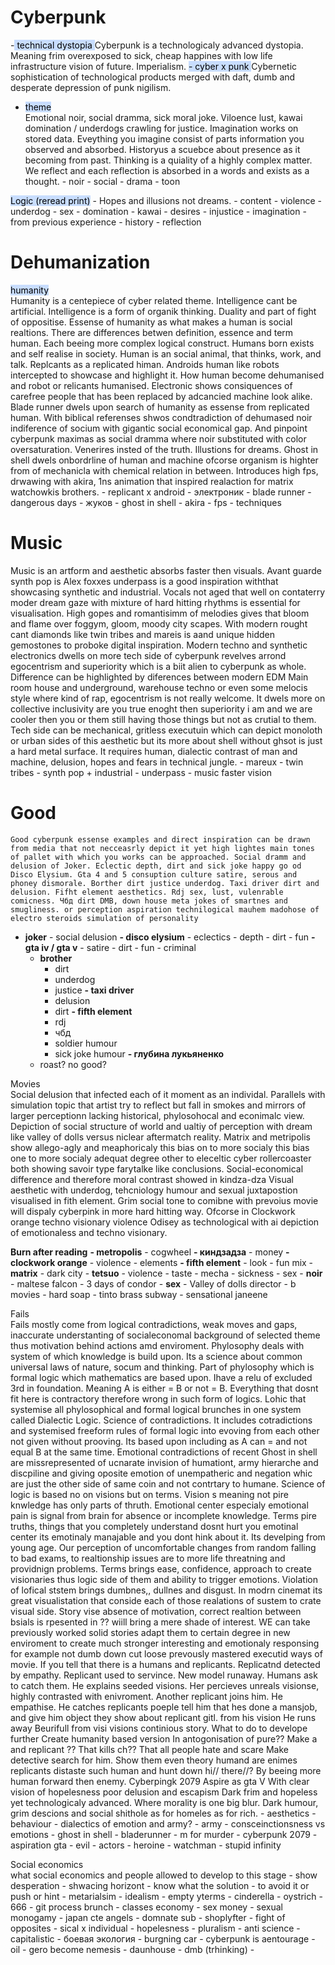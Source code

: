 # **Cyberpunk**
-<mark style="background: #ADCCFFA6;"> technical dystopia  </mark> 
    Cyberpunk is a technologicaly advanced dystopia. Meaning frim overexposed to sick, cheap happines with low life infrastructure vision of future. Imperialism.
<mark style="background: #ADCCFFA6;">-  cyber x punk  </mark> 
    Cybernetic sophistication of technological products merged with daft, dumb and desperate depression of punk nigilism.
- <mark style="background: #ADCCFFA6;">theme</mark>  
        Emotional noir,  social dramma, sick moral joke. Viloence lust, kawai domination / underdogs crawling for justice. Imagination works on stored data. Eveything you imagine consist of parts information you observed and absorbed. Historyus a scuebce about presence as it becoming from past. Thinking is a quiality of a highly complex matter. We reflect and each reflection is absorbed in a words and exists as a thought.
        -   noir
        -   social
        -   drama
        -   toon

<mark style="background: #ADCCFFA6;">Logic (reread print)</mark> 
    -   Hopes and illusions not dreams.
    -   content
        -   violence
        -   underdog
        -   sex
            -   domination
            -   kawai
        -   desires
        -   injustice
    -   imagination
    -   from previous experience
    -   history
    -   reflection

# Dehumanization
<mark style="background: #ADCCFFA6;">humanity</mark>  
        Humanity is a centepiece of cyber related theme. Intelligence cant be artificial. Intelligence is a form of organik thinking. Duality and part of fight of oppositise. Essense of humanity as what makes a human is social realtions. There are differences betwen definition, essence and term human. Each beeing more complex logical construct. Humans born exists and self realise in society. Human is an social animal, that thinks, work, and talk. Replcants as a replicated himan. Androids human like robots intercepted to showcase and highlight it. How human become dehumanised and robot or relicants humanised. Electronic shows consiquences of carefree people that has been replaced by adcancied machine look alike. Blade runner dwels upon search of humanity as essense from replicated human. With biblical referenses shwos condtradiction of dehumased noir indiference of socium with gigantic social economical gap. And pinpoint cyberpunk maximas as social dramma where noir substituted with color oversaturation. Venerires insted of the truth. Illustions for dreams. Ghost in shell dwels onbordrline of human and machine ofcorse organism is highter from of mechanicla with chemical relation in between. Introduces high fps, drwawing with akira, 1ns animation that inspired realaction for matrix watchowkis brothers.
    -   replicant x android
    -   электроник
    -   blade runner
        -   dangerous days
        -   жуков
    -   ghost in shell
        -   akira
            -   fps
            -   techniques

# Music  
Music is an artform and aesthetic absorbs faster then visuals. Avant guarde synth pop is Alex foxxes underpass is a good inspiration withthat showcasing synthetic and industrial. Vocals not aged that well on contaterry moder dream gaze with mixture of hard hitting rhythms is essential for visualisation. High gopes and romantisimm of melodies gives that bloom and flame over foggym, gloom, moody city scapes. With modern rought cant diamonds like twin tribes and mareis is aand unique hidden gemostones to proboke digital inspiration. Modern techno and synthetic electronics dwells on more tech side of cyberpunk revelves arrond egocentrism and superiority which is a biit alien to cyberpunk as whole. Difference can be highlighted by diferences between modern EDM Main room house and underground, warehouse techno or even some melocis style where kind of rap, egocentrism is not really welcome. It dwels more on collective inclusivity are you true enoght then superiority i am and we are cooler then you or them still having those things but not as crutial to them. Tech side can be mechanical, gritless executuin which can depict monoloth or urban sides of this aesthetic but its more about shell without ghsot is just a hard metal surface. It requires human, dialectic contrast of man and machine, delusion, hopes and fears in technical jungle.
    -   mareux
    -   twin tribes
    -   synth pop + industrial
    -   underpass
    -   music faster vision

# Good  
    Good cyberpunk essense examples and direct inspiration can be drawn from media that not necceasrly depict it yet high lightes main tones of pallet with which you works can be approached. Social dramm and delusion of Joker. Eclectic depth, dirt and sick joke happy go od Disco Elysium. Gta 4 and 5 consuption culture satire, serous and phoney dismorale. Borther dirt justice underdog. Taxi driver dirt and delusion. Fifht element aesthetics. Rdj sex, lust, vulenrable comicness. Чбд dirt DMB, down house meta jokes of smartnes and smugliness. or perception aspiration technilogical mauhem madohose of electro steroids simulation of personality

-   **joker**
        -   social delusion
    **-   disco elysium**
        -   eclectics
        -   depth
        -   dirt
        -   fun
    **-   gta iv / gta v**
        -   satire
        -   dirt
        -   fun
        -   criminal
    -   **brother**
        -   dirt
        -   underdog
        -   justice
    **-   taxi driver**
        -   delusion
        -   dirt
    **-   fifth element**
        -   rdj
        -   чбд
        -   soldier humour
        -   sick joke humour
    **-   глубина лукьяненко**
    -   roast? no good?

Movies  
    Social delusion that infected each of it moment as an individal. Parallels with simulation topic that artist try to reflect but fall in smokes and mirrors of larger perceptionn lacking historical, phylosohocal and econimalc view. Depiction of social structure of world and ualtiy of perception with dream like valley of dolls versus niclear aftermatch reality. Matrix and metripolis show allego-agly and meaphoricaly this bias on to more socialy this bias one to more socialy adequat degree other to eleceltic cyber rollercoaster both showing savoir type farytalke like conclusions. Social-economical difference and therefore moral contrast showed in kindza-dza Visual aesthetic with underdog, tehcniology humour and sexual juxtapostion visualised in fith element. Grim social tone to comibne with prevoius movie will dispaly cyberpink in more hard hitting way. Ofcorse in Clockwork orange techno visionary violence Odisey as technological with ai depiction of emotionaless and techno visionary. 

**Burn after reading**
    **-   metropolis**
        -   cogwheel
    **-   киндзадза**
        -   money
    **-   clockwork orange**
        -   violence
        -   elements
    **-   fifth element**
        -   look
        -   fun mix
    -   **matrix**
	    - dark city
    -   **tetsuo**
        -   violence
        -   taste
        -   mecha
        -   sickness
        -   sex
    -   **noir**
        -   maltese falcon
        -   3 days of condor
    -   **sex**
        -   Valley of dolls director
        -   b movies
        -   hard soap
        -   tinto brass subway
        -   sensational janeene

Fails  
    Fails mostly come from logical contradictions, weak moves and gaps, inaccurate understanting of socialeconomal background of selected theme thus motivation behind actions amd enviroment. Phylosophy deals with system of which knowledge is build upon. Its a science about common universal laws of nature, socum and thinking. Part of phylosophy which is formal logic which mathematics are based upon. Ihave a relu of excluded 3rd in foundation. Meaning A is either = B or not = B. Everything that dosnt fit here is contractory therefore wrong in such form of logics. Lohic that systemise all phylosophical and formal logical brunches in one system called Dialectic Logic. Science of contradictions. It includes cotradictions and systemised freeform rules of formal logic into evoving from each other not given without prooving. Its based upon including as A can = and not equal B at the same time. Emotional contradictions of recent Ghost in shell are missrepresented of ucnarate invision of humationt, army hierarche and discpiline and giving oposite emotion of unempatheric and negation whic are just the other side of same coin and not contrtary to humane. Science of logic is based no on visions but on terms. Vision s meaning not pire knwledge has only parts of thruth. Emotional center especialy emotional pain is signal from brain for absence or incomplete knowledge. Terms pire truths, things that you completely understand dosnt hurt you emotinal center its emotinaly manajable and you dont hink about it. Its develping from young age. Our perception of uncomfortable changes from random falling to bad exams, to realtionship issues are to more life threatning and providnign problems. Terms brings ease, confidence, approach to create visionaries thus logic side of them and ability to trigger emotions. Violation of lofical ststem brings dumbnes,, dullnes and disgust. In modrn cinemat its great visualistation that conside each of those realations of sustem to crate visual side. Story vise absence of motivation, correct realtion between bsials is rpesented in ?? wiill bring a mere shade of interest. WE can take previously worked solid stories adapt them to certain degree in new enviroment to create much stronger interesting and emotionaly responsing for example not dumb down cut loose prevously mastered executid ways of movie. If you tell that there is a humans and replicants. Replicatnd detected by empathy. Replicant used to servince. New model runaway. Humans ask to catch them. He explains seeded visions. Her percieves unreals visionse, highly contrasted with enivroment. Another replicant joins him. He empathise. He catches replicants poeple tell him that hes done a mansjob, and give him object they show about replicant gitl. from his vision He runs away Beurifull from visi visions continious story. What to do to develope further Create humanity based version In antogonisation of pure?? Make a and replicant ?? That kills ch?? That all people hate and scare Make detective search for him. Show them even theory humand are enimes replicants distaste such human and hunt down hi// there//? By beeing more human forward then enemy. Cyberpingk 2079 Aspire as gta V With clear vision of hopelesness poor delusion and escapism Dark frim and hopeless yet technologicaly advanced. Where morality is one big blur. Dark humour, grim descions and social shithole as for homeles as for rich.
    -   aesthetics
    -   behaviour
    -   dialectics of emotion and army?
    -   army
    -   consceinctionsness vs emotions
    -   ghost in shell
    -   bladerunner
    -   m for murder
    -   cyberpunk 2079
    -   aspiration gta
    -   evil
        -   actors
        -   heroine
        -   watchman
        -   stupid infinity

Social economics  
    what social economics and people allowed to develop to this stage
    -   show desperation
    -   shwacing horizont
    -   know what the solution
    -   to avoid it or push or hint
    -   metarialsim
        -   idealism
        -   empty yterms
        -   cinderella
        -   oystrich
        -   666
    -   git process brunch
    -   classes economy
    -   sex money
    -   sexual monogamy
    -   japan cte angels
    -   domnate sub
    -   shoplyfter
    -   fight of opposites
    -   sical x individual
    -   hopelesness
    -   pluralism
    -   anti science
    -   capitalistic
    -   боевая экология
    -   burgning car
    -   cyberpunk is aentourage
    -   oil
    -   gero become nemesis
    -   daunhouse
    -   dmb (trhinking)
    - 